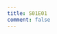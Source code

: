 ```yaml
---
title: S01E01
comment: false
---
```


<NotionVideo block_id="6f48f9ce-391a-46bb-a0ef-5ef5b870800a" />